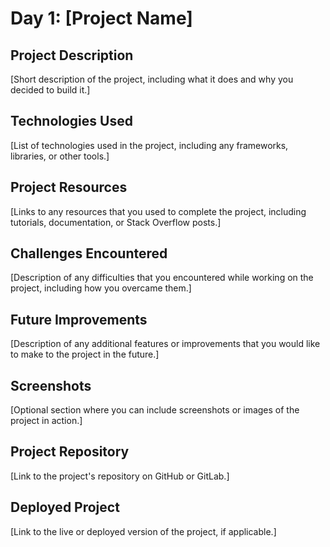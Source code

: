 # Day 1: [Project Name]

## Project Description

[Short description of the project, including what it does and why you decided to build it.]

## Technologies Used

[List of technologies used in the project, including any frameworks, libraries, or other tools.]

## Project Resources

[Links to any resources that you used to complete the project, including tutorials, documentation, or Stack Overflow posts.]

## Challenges Encountered

[Description of any difficulties that you encountered while working on the project, including how you overcame them.]

## Future Improvements

[Description of any additional features or improvements that you would like to make to the project in the future.]

## Screenshots

[Optional section where you can include screenshots or images of the project in action.]

## Project Repository

[Link to the project's repository on GitHub or GitLab.]

## Deployed Project

[Link to the live or deployed version of the project, if applicable.]
